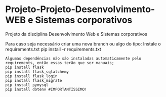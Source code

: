 # Projeto-Projeto-Desenvolvimento-WEB e Sistemas corporativos
Projeto da disciplina Desenvolvimento Web e Sistemas corporativos

Para caso seja necessário criar uma nova branch ou algo do tipo:
    Instale o requirements.txt
        pip install -r requirements.txt

    Algumas dependências não são instaladas automaticamente pelo requirements, então essas terão que ser manuais;
    pip install flask
    pip install flask_sqlalchemy
    pip install flask_login
    pip install flask_migrate
    pip install pymysql
    pip install dotenv #IMPORTANTÍSSIMO!